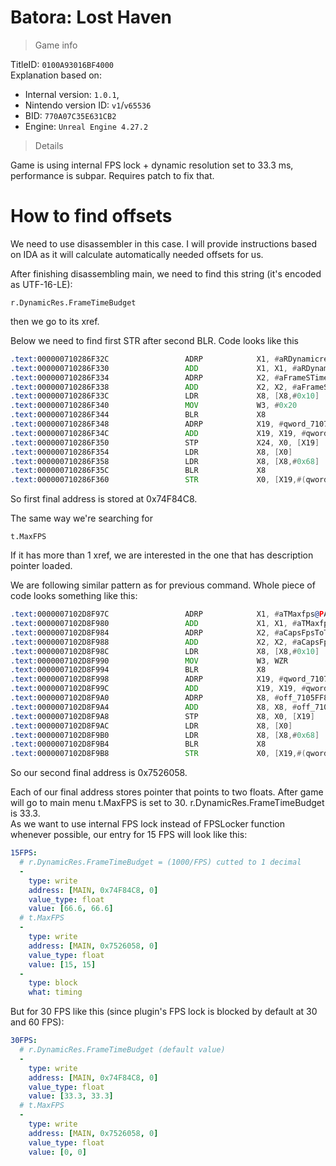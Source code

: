 # Batora: Lost Haven

> Game info

TitleID: `0100A93016BF4000`<br>
Explanation based on:
- Internal version: `1.0.1`, 
- Nintendo version ID: `v1`/`v65536`
- BID: `770A07C35E631CB2`
- Engine: `Unreal Engine 4.27.2`

> Details

Game is using internal FPS lock + dynamic resolution set to 33.3 ms, performance is subpar. Requires patch to fix that.

# How to find offsets

We need to use disassembler in this case. I will provide instructions based on IDA as it will calculate automatically needed offsets for us.

After finishing disassembling main, we need to find this string (it's encoded as UTF-16-LE):
```
r.DynamicRes.FrameTimeBudget
```

then we go to its xref.

Below we need to find first STR after second BLR. Code looks like this
```asm
.text:000000710286F32C                 ADRP            X1, #aRDynamicresFra_0@PAGE ; "r.DynamicRes.FrameTimeBudget"
.text:000000710286F330                 ADD             X1, X1, #aRDynamicresFra_0@PAGEOFF ; "r.DynamicRes.FrameTimeBudget"
.text:000000710286F334                 ADRP            X2, #aFrameSTimeBudg@PAGE ; "Frame's time budget in milliseconds."
.text:000000710286F338                 ADD             X2, X2, #aFrameSTimeBudg@PAGEOFF ; "Frame's time budget in milliseconds."
.text:000000710286F33C                 LDR             X8, [X8,#0x10]
.text:000000710286F340                 MOV             W3, #0x20
.text:000000710286F344                 BLR             X8
.text:000000710286F348                 ADRP            X19, #qword_71074F84B8@PAGE
.text:000000710286F34C                 ADD             X19, X19, #qword_71074F84B8@PAGEOFF
.text:000000710286F350                 STP             X24, X0, [X19]
.text:000000710286F354                 LDR             X8, [X0]
.text:000000710286F358                 LDR             X8, [X8,#0x68]
.text:000000710286F35C                 BLR             X8
.text:000000710286F360                 STR             X0, [X19,#(qword_71074F84C8 - 0x71074F84B8)]
```

So first final address is stored at 0x74F84C8.

The same way we're searching for 
```
t.MaxFPS
```
If it has more than 1 xref, we are interested in the one that has description pointer loaded.

We are following similar pattern as for previous command. Whole piece of code looks something like this:
```asm
.text:0000007102D8F97C                 ADRP            X1, #aTMaxfps@PAGE ; "t.MaxFPS"
.text:0000007102D8F980                 ADD             X1, X1, #aTMaxfps@PAGEOFF ; "t.MaxFPS"
.text:0000007102D8F984                 ADRP            X2, #aCapsFpsToTheGi@PAGE ; "Caps FPS to the given value.  Set to <="...
.text:0000007102D8F988                 ADD             X2, X2, #aCapsFpsToTheGi@PAGEOFF ; "Caps FPS to the given value.  Set to <="...
.text:0000007102D8F98C                 LDR             X8, [X8,#0x10]
.text:0000007102D8F990                 MOV             W3, WZR
.text:0000007102D8F994                 BLR             X8
.text:0000007102D8F998                 ADRP            X19, #qword_7107526048@PAGE
.text:0000007102D8F99C                 ADD             X19, X19, #qword_7107526048@PAGEOFF
.text:0000007102D8F9A0                 ADRP            X8, #off_7105FF88B8@PAGE
.text:0000007102D8F9A4                 ADD             X8, X8, #off_7105FF88B8@PAGEOFF
.text:0000007102D8F9A8                 STP             X8, X0, [X19]
.text:0000007102D8F9AC                 LDR             X8, [X0]
.text:0000007102D8F9B0                 LDR             X8, [X8,#0x68]
.text:0000007102D8F9B4                 BLR             X8
.text:0000007102D8F9B8                 STR             X0, [X19,#(qword_7107526058 - 0x7107526048)]
```
So our second final address is 0x7526058.

Each of our final address stores pointer that points to two floats. After game will go to main menu t.MaxFPS is set to 30. r.DynamicRes.FrameTimeBudget is 33.3.<br>
As we want to use internal FPS lock instead of FPSLocker function whenever possible, our entry for 15 FPS will look like this:
```yaml
15FPS:
  # r.DynamicRes.FrameTimeBudget = (1000/FPS) cutted to 1 decimal
  -
    type: write
    address: [MAIN, 0x74F84C8, 0]
    value_type: float
    value: [66.6, 66.6]
  # t.MaxFPS
  -
    type: write
    address: [MAIN, 0x7526058, 0]
    value_type: float
    value: [15, 15]
  -
    type: block
    what: timing

```
But for 30 FPS like this (since plugin's FPS lock is blocked by default at 30 and 60 FPS):
```yaml
30FPS:
  # r.DynamicRes.FrameTimeBudget (default value)
  -
    type: write
    address: [MAIN, 0x74F84C8, 0]
    value_type: float
    value: [33.3, 33.3]
  # t.MaxFPS
  -
    type: write
    address: [MAIN, 0x7526058, 0]
    value_type: float
    value: [0, 0]

```